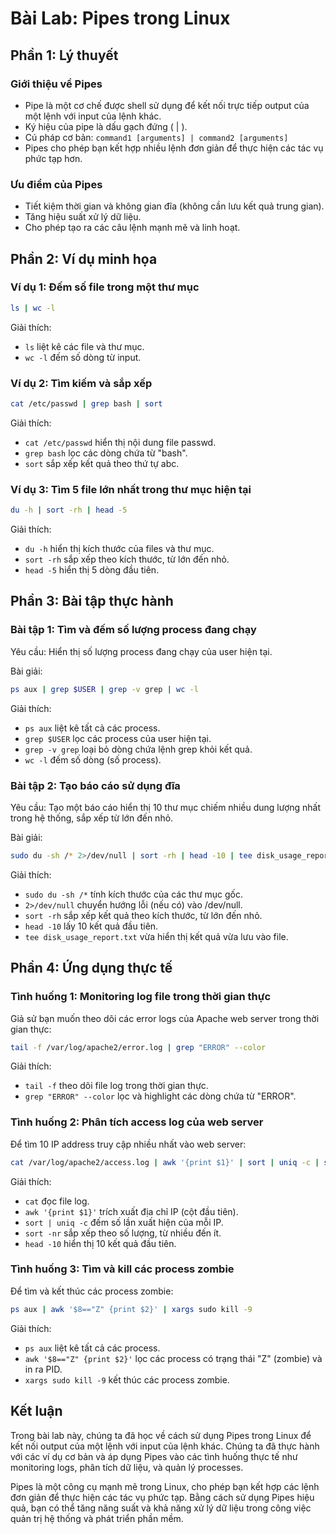# Bài Lab: Pipes trong Linux

## Phần 1: Lý thuyết

### Giới thiệu về Pipes
- Pipe là một cơ chế được shell sử dụng để kết nối trực tiếp output của một lệnh với input của lệnh khác.
- Ký hiệu của pipe là dấu gạch đứng ( | ).
- Cú pháp cơ bản: `command1 [arguments] | command2 [arguments]`
- Pipes cho phép bạn kết hợp nhiều lệnh đơn giản để thực hiện các tác vụ phức tạp hơn.

### Ưu điểm của Pipes
- Tiết kiệm thời gian và không gian đĩa (không cần lưu kết quả trung gian).
- Tăng hiệu suất xử lý dữ liệu.
- Cho phép tạo ra các câu lệnh mạnh mẽ và linh hoạt.

## Phần 2: Ví dụ minh họa

### Ví dụ 1: Đếm số file trong một thư mục

```bash
ls | wc -l
```

Giải thích:
- `ls` liệt kê các file và thư mục.
- `wc -l` đếm số dòng từ input.

### Ví dụ 2: Tìm kiếm và sắp xếp

```bash
cat /etc/passwd | grep bash | sort
```

Giải thích:
- `cat /etc/passwd` hiển thị nội dung file passwd.
- `grep bash` lọc các dòng chứa từ "bash".
- `sort` sắp xếp kết quả theo thứ tự abc.

### Ví dụ 3: Tìm 5 file lớn nhất trong thư mục hiện tại

```bash
du -h | sort -rh | head -5
```

Giải thích:
- `du -h` hiển thị kích thước của files và thư mục.
- `sort -rh` sắp xếp theo kích thước, từ lớn đến nhỏ.
- `head -5` hiển thị 5 dòng đầu tiên.

## Phần 3: Bài tập thực hành

### Bài tập 1: Tìm và đếm số lượng process đang chạy

Yêu cầu: Hiển thị số lượng process đang chạy của user hiện tại.

Bài giải:

```bash
ps aux | grep $USER | grep -v grep | wc -l
```

Giải thích:
- `ps aux` liệt kê tất cả các process.
- `grep $USER` lọc các process của user hiện tại.
- `grep -v grep` loại bỏ dòng chứa lệnh grep khỏi kết quả.
- `wc -l` đếm số dòng (số process).

### Bài tập 2: Tạo báo cáo sử dụng đĩa

Yêu cầu: Tạo một báo cáo hiển thị 10 thư mục chiếm nhiều dung lượng nhất trong hệ thống, sắp xếp từ lớn đến nhỏ.

Bài giải:

```bash
sudo du -sh /* 2>/dev/null | sort -rh | head -10 | tee disk_usage_report.txt
```

Giải thích:
- `sudo du -sh /*` tính kích thước của các thư mục gốc.
- `2>/dev/null` chuyển hướng lỗi (nếu có) vào /dev/null.
- `sort -rh` sắp xếp kết quả theo kích thước, từ lớn đến nhỏ.
- `head -10` lấy 10 kết quả đầu tiên.
- `tee disk_usage_report.txt` vừa hiển thị kết quả vừa lưu vào file.

## Phần 4: Ứng dụng thực tế

### Tình huống 1: Monitoring log file trong thời gian thực

Giả sử bạn muốn theo dõi các error logs của Apache web server trong thời gian thực:

```bash
tail -f /var/log/apache2/error.log | grep "ERROR" --color
```

Giải thích:
- `tail -f` theo dõi file log trong thời gian thực.
- `grep "ERROR" --color` lọc và highlight các dòng chứa từ "ERROR".

### Tình huống 2: Phân tích access log của web server

Để tìm 10 IP address truy cập nhiều nhất vào web server:

```bash
cat /var/log/apache2/access.log | awk '{print $1}' | sort | uniq -c | sort -nr | head -10
```

Giải thích:
- `cat` đọc file log.
- `awk '{print $1}'` trích xuất địa chỉ IP (cột đầu tiên).
- `sort | uniq -c` đếm số lần xuất hiện của mỗi IP.
- `sort -nr` sắp xếp theo số lượng, từ nhiều đến ít.
- `head -10` hiển thị 10 kết quả đầu tiên.

### Tình huống 3: Tìm và kill các process zombie

Để tìm và kết thúc các process zombie:

```bash
ps aux | awk '$8=="Z" {print $2}' | xargs sudo kill -9
```

Giải thích:
- `ps aux` liệt kê tất cả các process.
- `awk '$8=="Z" {print $2}'` lọc các process có trạng thái "Z" (zombie) và in ra PID.
- `xargs sudo kill -9` kết thúc các process zombie.

## Kết luận

Trong bài lab này, chúng ta đã học về cách sử dụng Pipes trong Linux để kết nối output của một lệnh với input của lệnh khác. Chúng ta đã thực hành với các ví dụ cơ bản và áp dụng Pipes vào các tình huống thực tế như monitoring logs, phân tích dữ liệu, và quản lý processes.

Pipes là một công cụ mạnh mẽ trong Linux, cho phép bạn kết hợp các lệnh đơn giản để thực hiện các tác vụ phức tạp. Bằng cách sử dụng Pipes hiệu quả, bạn có thể tăng năng suất và khả năng xử lý dữ liệu trong công việc quản trị hệ thống và phát triển phần mềm.

